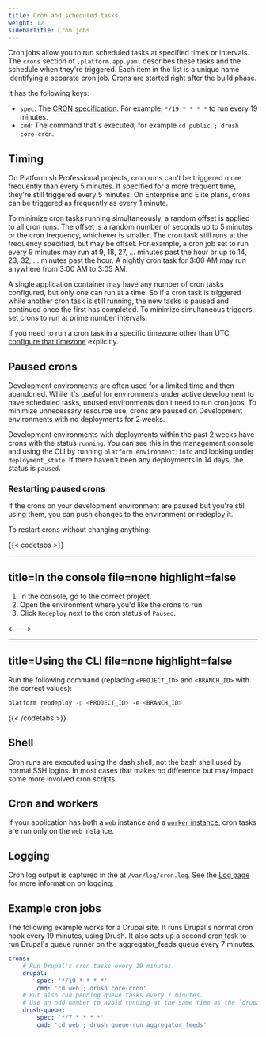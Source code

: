 ```yaml
---
title: Cron and scheduled tasks
weight: 12
sidebarTitle: Cron jobs
---
```


Cron jobs allow you to run scheduled tasks at specified times or intervals.
The `crons` section of `.platform.app.yaml` describes these tasks and the schedule when they're triggered.
Each item in the list is a unique name identifying a separate cron job.
Crons are started right after the build phase.

It has the following keys:

* `spec`: The [CRON specification](https://en.wikipedia.org/wiki/Cron#CRON_expression).
  For example, `*/19 * * * *` to run every 19 minutes.
* `cmd`: The command that's executed, for example `cd public ; drush core-cron`.

## Timing

On Platform.sh Professional projects, cron runs can't be triggered more frequently than every 5 minutes.
If specified for a more frequent time, they're still triggered every 5 minutes.
On Enterprise and Elite plans, crons can be triggered as frequently as every 1 minute.

To minimize cron tasks running simultaneously, a random offset is applied to all cron runs.
The offset is a random number of seconds up to 5 minutes or the cron frequency, whichever is smaller.
The cron task still runs at the frequency specified, but may be offset.
For example, a cron job set to run every 9 minutes may run at 9, 18, 27, ... minutes past the hour
or up to 14, 23, 32, ... minutes past the hour.
A nightly cron task for 3:00 AM may run anywhere from 3:00 AM to 3:05 AM.

A single application container may have any number of cron tasks configured, but only one can run at a time.
So if a cron task is triggered while another cron task is still running,
the new tasks is paused and continued once the first has completed.
To minimize simultaneous triggers, set crons to run at prime number intervals.

If you need to run a cron task in a specific timezone other than UTC,
[configure that timezone](/configuration/app/timezone.md) explicitly.

## Paused crons

Development environments are often used for a limited time and then abandoned.
While it's useful for environments under active development to have scheduled tasks,
unused environments don't need to run cron jobs.
To minimize unnecessary resource use,
crons are paused on Development environments with no deployments for 2 weeks.

Development environments with deployments within the past 2 weeks have crons with the status `running`.
You can see this in the management console
and using the CLI by running `platform environment:info` and looking under `deployment_state`.
If there haven't been any deployments in 14 days, the status is `paused`.

### Restarting paused crons

If the crons on your development environment are paused but you're still using them,
you can push changes to the environment or redeploy it.

To restart crons without changing anything:

{{< codetabs >}}

---
title=In the console
file=none
highlight=false
---

1. In the console, go to the correct project.
1. Open the environment where you'd like the crons to run.
1. Click `Redeploy` next to the cron status of `Paused`.

<--->

---
title=Using the CLI
file=none
highlight=false
---

Run the following command (replacing `<PROJECT_ID>` and `<BRANCH_ID>` with the correct values):

```bash
platform repdeploy -p <PROJECT_ID> -e <BRANCH_ID>
```

{{< /codetabs >}}

## Shell

Cron runs are executed using the dash shell, not the bash shell used by normal SSH logins.
In most cases that makes no difference but may impact some more involved cron scripts.

## Cron and workers

If your application has both a `web` instance and a [`worker` instance](/configuration/app/workers.md),
cron tasks are run only on the `web` instance.

## Logging

Cron log output is captured in the at `/var/log/cron.log`.
See the [Log page](/development/logs.md) for more information on logging.

## Example cron jobs

The following example works for a Drupal site.
It runs Drupal's normal cron hook every 19 minutes, using Drush.
It also sets up a second cron task to run Drupal's queue runner on the aggregator_feeds queue every 7 minutes.

```yaml
crons:
    # Run Drupal's cron tasks every 19 minutes.
    drupal:
        spec: '*/19 * * * *'
        cmd: 'cd web ; drush core-cron'
    # But also run pending queue tasks every 7 minutes.
    # Use an odd number to avoid running at the same time as the `drupal` cron.
    drush-queue:
        spec: '*/7 * * * *'
        cmd: 'cd web ; drush queue-run aggregator_feeds'
```
